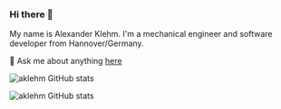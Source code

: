 ### Hi there 👋
My name is Alexander Klehm. I'm a mechanical engineer and software developer from Hannover/Germany.

💬 Ask me about anything [here](https://github.com/aklehm/aklehm/issues)

![aklehm GitHub stats](https://github-readme-stats.vercel.app/api?username=aklehm&show_icons=true&theme=github_dark)

![aklehm GitHub stats](https://github-readme-stats.vercel.app/api/top-langs/?username=aklehm&hide=perl&theme=github_dark)

<!--
**aklehm/aklehm** is a ✨ _special_ ✨ repository because its `README.md` (this file) appears on your GitHub profile.

Here are some ideas to get you started:

- 🔭 I’m currently working on ...
- 🌱 I’m currently learning ...
- 👯 I’m looking to collaborate on ...
- 🤔 I’m looking for help with ...

- 📫 How to reach me: ...
- 😄 Pronouns: ...
- ⚡ Fun fact: ...
-->
